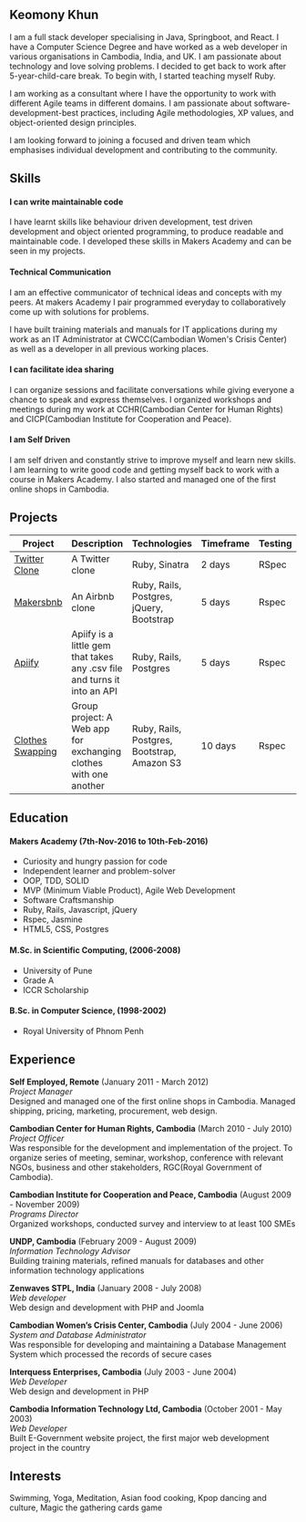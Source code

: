 ## Keomony Khun

I am a full stack developer specialising in Java, Springboot, and React. I have a Computer Science Degree and have worked as a web developer in various organisations in Cambodia, India, and UK. I am passionate about technology and love solving problems. I decided to get back to work after 5-year-child-care break. To begin with, I started teaching myself Ruby.

I am working as a consultant where I have the opportunity to work with different Agile teams in different domains. I am passionate about software-development-best practices, including Agile methodologies, XP values, and object-oriented design principles.

I am looking forward to joining a focused and driven team which emphasises individual development and contributing to the community.

## Skills

#### I can write maintainable code

I have learnt skills like behaviour driven development, test driven development and object oriented programming, to produce readable and maintainable code. I developed these skills in Makers Academy and can be seen in my projects.

#### Technical Communication

I am an effective communicator of technical ideas and concepts with my peers. At makers Academy I pair programmed everyday to collaboratively come up with solutions for problems.

I have built training materials and manuals for IT applications during my work as an IT Administrator at CWCC(Cambodian Women's Crisis Center) as well as a developer in all previous working places.

#### I can facilitate idea sharing

I can organize sessions and facilitate conversations while giving everyone a chance to speak and express themselves.  I organized workshops and meetings during my work at CCHR(Cambodian Center for Human Rights) and CICP(Cambodian Institute for Cooperation and Peace).

#### I am Self Driven

I am self driven and constantly strive to improve myself and learn new skills. I am learning to write good code and getting myself back to work with a course in Makers Academy. I also started and managed one of the first online shops in Cambodia.

## Projects

Project | Description | Technologies | Timeframe | Testing
--- | --- | ---  | --- | ---
[Twitter Clone](https://github.com/keomony/chitter-challenge) | A Twitter clone | Ruby, Sinatra | 2 days | RSpec
[Makersbnb](https://github.com/cjcoops/makersbnb) | An Airbnb clone|Ruby, Rails, Postgres, jQuery, Bootstrap | 5 days | Rspec
[Apiify](https://github.com/oscar-barlow/apiify) | Apiify is a little gem that takes any .csv file and turns it into an API | Ruby, Rails, Postgres | 5 days | Rspec
[Clothes Swapping](https://github.com/keomony/clothes_swapping)| Group project: A Web app for exchanging clothes with one another | Ruby, Rails, Postgres, Bootstrap, Amazon S3 | 10 days | Rspec  


## Education

#### Makers Academy (7th-Nov-2016 to 10th-Feb-2016)

- Curiosity and hungry passion for code
- Independent learner and problem-solver
- OOP, TDD, SOLID
- MVP (Minimum Viable Product), Agile Web Development
- Software Craftsmanship
- Ruby, Rails, Javascript, jQuery
- Rspec, Jasmine
- HTML5, CSS, Postgres

#### M.Sc. in Scientific Computing, (2006-2008)

- University of Pune
- Grade A
- ICCR Scholarship

#### B.Sc. in Computer Science, (1998-2002)

- Royal University of Phnom Penh

## Experience

**Self Employed, Remote** (January 2011 - March 2012)  
*Project Manager*  
Designed and managed one of the first online shops in Cambodia. Managed shipping, pricing, marketing, procurement, web design.

**Cambodian Center for Human Rights, Cambodia** (March 2010 - July 2010)  
*Project Officer*    
Was responsible for the development and implementation of the project. To organize series of meeting, seminar, workshop, conference with relevant NGOs, business and other stakeholders, RGC(Royal Government of Cambodia).


**Cambodian Institute for Cooperation and Peace, Cambodia** (August 2009 - November 2009)  
*Programs Director*  
Organized workshops, conducted survey and interview to at least 100 SMEs

**UNDP, Cambodia** (February 2009 - August 2009)  
*Information Technology Advisor*  
Building training materials, refined manuals for databases and other information technology applications


**Zenwaves STPL, India** (January 2008 - July 2008)  
*Web developer*  
Web design and development with PHP and Joomla

**Cambodian Women’s Crisis Center, Cambodia** (July 2004 - June 2006)  
*System and Database Administrator*  
Was responsible for developing and maintaining a Database Management System which processed the records of secure cases

**Interquess Enterprises, Cambodia** (July 2003 - June 2004)  
*Web Developer*  
Web design and development in PHP

**Cambodia Information Technology Ltd, Cambodia** (October 2001 - May 2003)  
*Web Developer*    
Built E-Government website project, the first major web development project in the country

## Interests
Swimming, Yoga, Meditation, Asian food cooking, Kpop dancing and culture, Magic the gathering cards game
